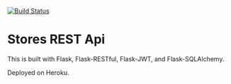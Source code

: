 [![Build Status](https://travis-ci.com/pmalafosse/stores-rest-api-test.svg?branch=master)](https://travis-ci.com/pmalafosse/stores-rest-api-test)

# Stores REST Api

This is built with Flask, Flask-RESTful, Flask-JWT, and Flask-SQLAlchemy.

Deployed on Heroku.
 